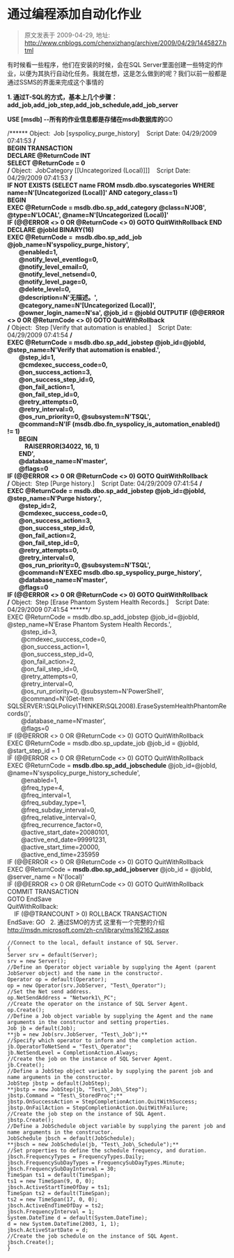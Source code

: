 # 通过编程添加自动化作业 
> 原文发表于 2009-04-29, 地址: http://www.cnblogs.com/chenxizhang/archive/2009/04/29/1445827.html 


有时候看一些程序，他们在安装的时候，会在SQL Server里面创建一些特定的作业，以便为其执行自动化任务。我就在想，这是怎么做到的呢？我们以前一般都是通过SSMS的界面来完成这个事情的

 **1. 通过T-SQL的方式，基本上几个步骤：add\_job,add\_job\_step,add\_job\_schedule,add\_job\_server**

 **USE [msdb] --所有的作业信息都是存储在msdb数据库的**GO 

 /****** Object:  Job [syspolicy\_purge\_history]    Script Date: 04/29/2009 07:41:53 ******/  
BEGIN TRANSACTION  
DECLARE @ReturnCode INT  
SELECT @ReturnCode = 0  
/****** Object:  JobCategory [[Uncategorized (Local)]]]    Script Date: 04/29/2009 07:41:53 ******/  
IF NOT EXISTS (SELECT name FROM msdb.dbo.syscategories WHERE name=N'[Uncategorized (Local)]' AND category\_class=1)  
BEGIN  
EXEC @ReturnCode = msdb.dbo.sp\_add\_category @class=N'JOB', @type=N'LOCAL', @name=N'[Uncategorized (Local)]'  
IF (@@ERROR <> 0 OR @ReturnCode <> 0) GOTO QuitWithRollback END DECLARE @jobId BINARY(16)  
EXEC @ReturnCode =  **msdb.dbo.sp\_add\_job** @job\_name=N'syspolicy\_purge\_history',   
        @enabled=1,   
        @notify\_level\_eventlog=0,   
        @notify\_level\_email=0,   
        @notify\_level\_netsend=0,   
        @notify\_level\_page=0,   
        @delete\_level=0,   
        @description=N'无描述。',   
        @category\_name=N'[Uncategorized (Local)]',   
        @owner\_login\_name=N'sa', @job\_id = @jobId **OUTPUT**IF (@@ERROR <> 0 OR @ReturnCode <> 0) GOTO QuitWithRollback  
/****** Object:  Step [Verify that automation is enabled.]    Script Date: 04/29/2009 07:41:54 ******/  
EXEC @ReturnCode = **msdb.dbo.sp\_add\_jobstep** @job\_id=@jobId, @step\_name=N'Verify that automation is enabled.',   
        @step\_id=1,   
        @cmdexec\_success\_code=0,   
        @on\_success\_action=3,   
        @on\_success\_step\_id=0,   
        @on\_fail\_action=1,   
        @on\_fail\_step\_id=0,   
        @retry\_attempts=0,   
        @retry\_interval=0,   
        @os\_run\_priority=0, @subsystem=N'TSQL',   
        @command=N'IF (msdb.dbo.fn\_syspolicy\_is\_automation\_enabled() != 1)  
        BEGIN  
            RAISERROR(34022, 16, 1)  
        END',   
        @database\_name=N'master',   
        @flags=0  
IF (@@ERROR <> 0 OR @ReturnCode <> 0) GOTO QuitWithRollback  
/****** Object:  Step [Purge history.]    Script Date: 04/29/2009 07:41:54 ******/  
EXEC @ReturnCode = msdb.dbo.sp\_add\_jobstep @job\_id=@jobId, @step\_name=N'Purge history.',   
        @step\_id=2,   
        @cmdexec\_success\_code=0,   
        @on\_success\_action=3,   
        @on\_success\_step\_id=0,   
        @on\_fail\_action=2,   
        @on\_fail\_step\_id=0,   
        @retry\_attempts=0,   
        @retry\_interval=0,   
        @os\_run\_priority=0, @subsystem=N'TSQL',   
        @command=N'EXEC msdb.dbo.sp\_syspolicy\_purge\_history',   
        @database\_name=N'master',   
        @flags=0  
IF (@@ERROR <> 0 OR @ReturnCode <> 0) GOTO QuitWithRollback  
/****** Object:  Step [Erase Phantom System Health Records.]    Script Date: 04/29/2009 07:41:54 ******/  
EXEC @ReturnCode = msdb.dbo.sp\_add\_jobstep @job\_id=@jobId, @step\_name=N'Erase Phantom System Health Records.',   
        @step\_id=3,   
        @cmdexec\_success\_code=0,   
        @on\_success\_action=1,   
        @on\_success\_step\_id=0,   
        @on\_fail\_action=2,   
        @on\_fail\_step\_id=0,   
        @retry\_attempts=0,   
        @retry\_interval=0,   
        @os\_run\_priority=0, @subsystem=N'PowerShell',   
        @command=N'(Get-Item SQLSERVER:\SQLPolicy\THINKER\SQL2008).EraseSystemHealthPhantomRecords()',   
        @database\_name=N'master',   
        @flags=0  
IF (@@ERROR <> 0 OR @ReturnCode <> 0) GOTO QuitWithRollback  
EXEC @ReturnCode = msdb.dbo.sp\_update\_job @job\_id = @jobId, @start\_step\_id = 1  
IF (@@ERROR <> 0 OR @ReturnCode <> 0) GOTO QuitWithRollback  
EXEC @ReturnCode = **msdb.dbo.sp\_add\_jobschedule** @job\_id=@jobId, @name=N'syspolicy\_purge\_history\_schedule',   
        @enabled=1,   
        @freq\_type=4,   
        @freq\_interval=1,   
        @freq\_subday\_type=1,   
        @freq\_subday\_interval=0,   
        @freq\_relative\_interval=0,   
        @freq\_recurrence\_factor=0,   
        @active\_start\_date=20080101,   
        @active\_end\_date=99991231,   
        @active\_start\_time=20000,   
        @active\_end\_time=235959  
IF (@@ERROR <> 0 OR @ReturnCode <> 0) GOTO QuitWithRollback  
EXEC @ReturnCode = **msdb.dbo.sp\_add\_jobserver** @job\_id = @jobId, @server\_name = N'(local)'  
IF (@@ERROR <> 0 OR @ReturnCode <> 0) GOTO QuitWithRollback  
COMMIT TRANSACTION  
GOTO EndSave  
QuitWithRollback:  
    IF (@@TRANCOUNT > 0) ROLLBACK TRANSACTION  
EndSave: GO   2. 通过SMO的方式 这里有一个完整的介绍 <http://msdn.microsoft.com/zh-cn/library/ms162162.aspx>
```
//Connect to the local, default instance of SQL Server. 
{ 
Server srv = default(Server); 
srv = new Server(); 
//Define an Operator object variable by supplying the Agent (parent JobServer object) and the name in the constructor. 
Operator op = default(Operator); 
op = new Operator(srv.JobServer, "Test\_Operator"); 
//Set the Net send address. 
op.NetSendAddress = "Network1\_PC"; 
//Create the operator on the instance of SQL Server Agent. 
op.Create(); 
//Define a Job object variable by supplying the Agent and the name arguments in the constructor and setting properties. 
Job jb = default(Job); 
**jb = new Job(srv.JobServer, "Test\_Job");** 
//Specify which operator to inform and the completion action. 
jb.OperatorToNetSend = "Test\_Operator"; 
jb.NetSendLevel = CompletionAction.Always; 
//Create the job on the instance of SQL Server Agent. 
jb.Create(); 
//Define a JobStep object variable by supplying the parent job and name arguments in the constructor. 
JobStep jbstp = default(JobStep); 
**jbstp = new JobStep(jb, "Test\_Job\_Step"); 
jbstp.Command = "Test\_StoredProc";** 
jbstp.OnSuccessAction = StepCompletionAction.QuitWithSuccess; 
jbstp.OnFailAction = StepCompletionAction.QuitWithFailure; 
//Create the job step on the instance of SQL Agent. 
jbstp.Create(); 
//Define a JobSchedule object variable by supplying the parent job and name arguments in the constructor. 
JobSchedule jbsch = default(JobSchedule); 
**jbsch = new JobSchedule(jb, "Test\_Job\_Schedule");** 
//Set properties to define the schedule frequency, and duration. 
jbsch.FrequencyTypes = FrequencyTypes.Daily; 
jbsch.FrequencySubDayTypes = FrequencySubDayTypes.Minute; 
jbsch.FrequencySubDayInterval = 30; 
TimeSpan ts1 = default(TimeSpan); 
ts1 = new TimeSpan(9, 0, 0); 
jbsch.ActiveStartTimeOfDay = ts1; 
TimeSpan ts2 = default(TimeSpan); 
ts2 = new TimeSpan(17, 0, 0); 
jbsch.ActiveEndTimeOfDay = ts2; 
jbsch.FrequencyInterval = 1; 
System.DateTime d = default(System.DateTime); 
d = new System.DateTime(2003, 1, 1); 
jbsch.ActiveStartDate = d; 
//Create the job schedule on the instance of SQL Agent. 
jbsch.Create(); 
} 
```
















